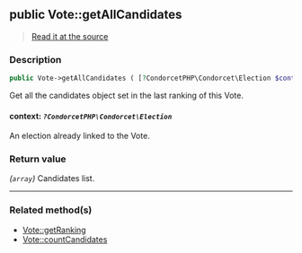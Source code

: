 ## public Vote::getAllCandidates

> [Read it at the source](https://github.com/julien-boudry/Condorcet/blob/master/src/Vote.php#L287)

### Description    

```php
public Vote->getAllCandidates ( [?CondorcetPHP\Condorcet\Election $context = null] ): array
```

Get all the candidates object set in the last ranking of this Vote.
    

#### **context:** *`?CondorcetPHP\Condorcet\Election`*   
An election already linked to the Vote.    


### Return value   

*(`array`)* Candidates list.


---------------------------------------

### Related method(s)      

* [Vote::getRanking](/Docs/api-reference/Vote%20Class/Vote--getRanking.md)    
* [Vote::countCandidates](/Docs/api-reference/Vote%20Class/Vote--countCandidates.md)    
